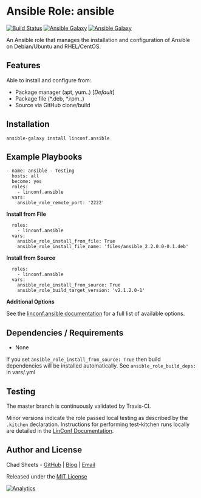 # Ansible Role: ansible

[![Build Status](https://travis-ci.org/linconf/ansible-ansible.svg?branch=master)](https://travis-ci.org/linconf/ansible-ansible)
[![Ansible Galaxy](https://img.shields.io/badge/docs-ansible--ansible-blue.svg)](http://linconf.com/ansible-ansible/)
[![Ansible Galaxy](https://img.shields.io/badge/galaxy-linconf.ansible-660198.svg)](https://galaxy.ansible.com/linconf/ansible/)

An Ansible role that manages the installation and configuration of Ansible on Debian/Ubuntu and RHEL/CentOS.

## Features

Able to install and configure from:

- Package manager (apt, yum..) [*Default*]
- Package file (*.deb, *.rpm..)
- Source via GitHub clone/build

## Installation

```
ansible-galaxy install linconf.ansible
```

## Example Playbooks

```
- name: ansible - Testing
  hosts: all
  become: yes
  roles:
    - linconf.ansible
  vars:
    ansible_role_remote_port: '2222'
```

**Install from File**

```
  roles:
    - linconf.ansible
  vars:
  	ansible_role_install_from_file: True
    ansible_role_install_file_name: 'files/ansible_2.2.0.0-0.1.deb'
```

**Install from Source**

```
  roles:
    - linconf.ansible
  vars:
    ansible_role_install_from_source: True
    ansible_role_build_target_version: 'v2.1.2.0-1'
```

**Additional Options**

See the [linconf.ansible documentation](http://linconf.com/ansible-ansible/) for a full list of available options.

## Dependencies / Requirements

- None

If you set `ansible_role_install_from_source: True` then build dependencies
will be installed automatically. See `ansible_role_build_deps:` in vars/<your-distribution>.yml

## Testing

The master branch is continuously validated by Travis-CI.

Minor versions indicate the role passed local testing as described by the
`.kitchen` declaration. Instructions for performing test-kitchen runs locally
are detailed in the [LinConf Documentation](http://linconf.com/about/methodology/).

## Author and License

Chad Sheets - [GitHub](https://github.com/cjsheets) | [Blog](http://chadsheets.com/) | [Email](mailto:chad@linconf.com)

Released under the [MIT License](https://tldrlegal.com/license/mit-license)

[![Analytics](https://cjs-beacon.appspot.com/UA-10006093-3/github/linconf/ansible-ansible?pixel)](https://github.com/linconf/ansible-ansible)
